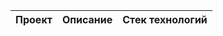 | Проект                                    | Описание                                                      | Стек технологий                            |
|:------------------------------------------|:-------------------------------------------------------------:| ------------------------------------------:|
